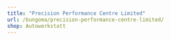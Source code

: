 ```yaml
---
title: "Precision Performance Centre Limited"
url: /bungoma/precision-performance-centre-limited/
shop: Autowerkstatt
---
```

